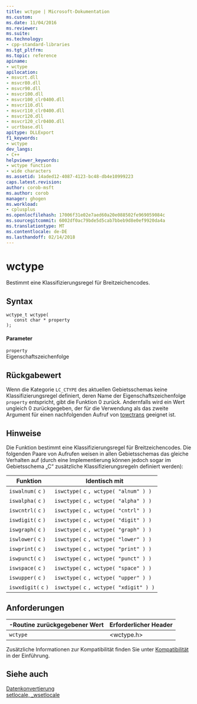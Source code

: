 ```yaml
---
title: wctype | Microsoft-Dokumentation
ms.custom: 
ms.date: 11/04/2016
ms.reviewer: 
ms.suite: 
ms.technology:
- cpp-standard-libraries
ms.tgt_pltfrm: 
ms.topic: reference
apiname:
- wctype
apilocation:
- msvcrt.dll
- msvcr80.dll
- msvcr90.dll
- msvcr100.dll
- msvcr100_clr0400.dll
- msvcr110.dll
- msvcr110_clr0400.dll
- msvcr120.dll
- msvcr120_clr0400.dll
- ucrtbase.dll
apitype: DLLExport
f1_keywords:
- wctype
dev_langs:
- C++
helpviewer_keywords:
- wctype function
- wide characters
ms.assetid: 14aded12-4087-4123-bc48-db4e10999223
caps.latest.revision: 
author: corob-msft
ms.author: corob
manager: ghogen
ms.workload:
- cplusplus
ms.openlocfilehash: 17006f31e02e7aed60a20e088502fe969059084c
ms.sourcegitcommit: 6002df0ac79bde5d5cab7bbeb9d8e0ef9920da4a
ms.translationtype: MT
ms.contentlocale: de-DE
ms.lasthandoff: 02/14/2018
---
```

# <a name="wctype"></a>wctype
Bestimmt eine Klassifizierungsregel für Breitzeichencodes.  
  
## <a name="syntax"></a>Syntax  
  
```  
wctype_t wctype(  
   const char * property   
);  
```  
  
#### <a name="parameters"></a>Parameter  
 `property`  
 Eigenschaftszeichenfolge  
  
## <a name="return-value"></a>Rückgabewert  
 Wenn die Kategorie `LC_CTYPE` des aktuellen Gebietsschemas keine Klassifizierungsregel definiert, deren Name der Eigenschaftszeichenfolge `property` entspricht, gibt die Funktion 0 zurück. Andernfalls wird ein Wert ungleich 0 zurückgegeben, der für die Verwendung als das zweite Argument für einen nachfolgenden Aufruf von [towctrans](../../c-runtime-library/reference/towctrans.md) geeignet ist.  
  
## <a name="remarks"></a>Hinweise  
 Die Funktion bestimmt eine Klassifizierungsregel für Breitzeichencodes. Die folgenden Paare von Aufrufen weisen in allen Gebietsschemas das gleiche Verhalten auf (durch eine Implementierung können jedoch sogar im Gebietsschema „C“ zusätzliche Klassifizierungsregeln definiert werden):  
  
|Funktion|Identisch mit|  
|--------------|-------------|  
|`iswalnum(`  `c`  `)`|`iswctype(`  `c` `, wctype( "alnum" ) )`|  
|`iswalpha(`  `c`  `)`|`iswctype(`  `c` `, wctype( "alpha" ) )`|  
|`iswcntrl(`  `c`  `)`|`iswctype(`  `c` `, wctype( "cntrl" ) )`|  
|`iswdigit(`  `c`  `)`|`iswctype(`  `c` `, wctype( "digit" ) )`|  
|`iswgraph(`  `c`  `)`|`iswctype(`  `c` `, wctype( "graph" ) )`|  
|`iswlower(`  `c`  `)`|`iswctype(`  `c` `, wctype( "lower" ) )`|  
|`iswprint(`  `c`  `)`|`iswctype(`  `c` `, wctype( "print" ) )`|  
|`iswpunct(`  `c`  `)`|`iswctype(`  `c` `, wctype( "punct" ) )`|  
|`iswspace(`  `c`  `)`|`iswctype(`  `c` `, wctype( "space" ) )`|  
|`iswupper(`  `c`  `)`|`iswctype(`  `c` `, wctype( "upper" ) )`|  
|`iswxdigit(`  `c`  `)`|`iswctype(`  `c` `, wctype( "xdigit" ) )`|  
  
## <a name="requirements"></a>Anforderungen  
  
|-Routine zurückgegebener Wert|Erforderlicher Header|  
|-------------|---------------------|  
|`wctype`|\<wctype.h>|  
  
 Zusätzliche Informationen zur Kompatibilität finden Sie unter [Kompatibilität](../../c-runtime-library/compatibility.md) in der Einführung.  
  
## <a name="see-also"></a>Siehe auch  
 [Datenkonvertierung](../../c-runtime-library/data-conversion.md)   
 [setlocale, _wsetlocale](../../c-runtime-library/reference/setlocale-wsetlocale.md)